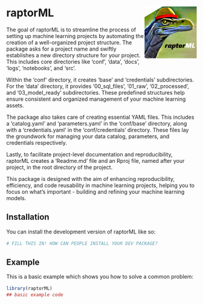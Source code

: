 
<!-- README.md is generated from README.Rmd. Please edit that file -->

# raptorML <img src="man/figures/logo.png" align="right" height="138" />

<!-- badges: start -->
<!-- badges: end -->

The goal of raptorML is to streamline the process of setting up machine
learning projects by automating the creation of a well-organized project
structure. The package asks for a project name and swiftly establishes a
new directory structure for your project. This includes core directories
like ‘conf’, ‘data’, ‘docs’, ‘logs’, ‘notebooks’, and ‘src’.

Within the ‘conf’ directory, it creates ‘base’ and ‘credentials’
subdirectories. For the ‘data’ directory, it provides ‘00_sql_files’,
‘01_raw’, ‘02_processed’, and ‘03_model_ready’ subdirectories. These
predefined structures help ensure consistent and organized management of
your machine learning assets.

The package also takes care of creating essential YAML files. This
includes a ‘catalog.yaml’ and ‘parameters.yaml’ in the ‘conf/base’
directory, along with a ‘credentials.yaml’ in the ‘conf/credentials’
directory. These files lay the groundwork for managing your data
catalog, parameters, and credentials respectively.

Lastly, to facilitate project-level documentation and reproducibility,
raptorML creates a ‘Readme.md’ file and an Rproj file, named after your
project, in the root directory of the project.

This package is designed with the aim of enhancing reproducibility,
efficiency, and code reusability in machine learning projects, helping
you to focus on what’s important - building and refining your machine
learning models.

## Installation

You can install the development version of raptorML like so:

``` r
# FILL THIS IN! HOW CAN PEOPLE INSTALL YOUR DEV PACKAGE?
```

## Example

This is a basic example which shows you how to solve a common problem:

``` r
library(raptorML)
## basic example code
```
